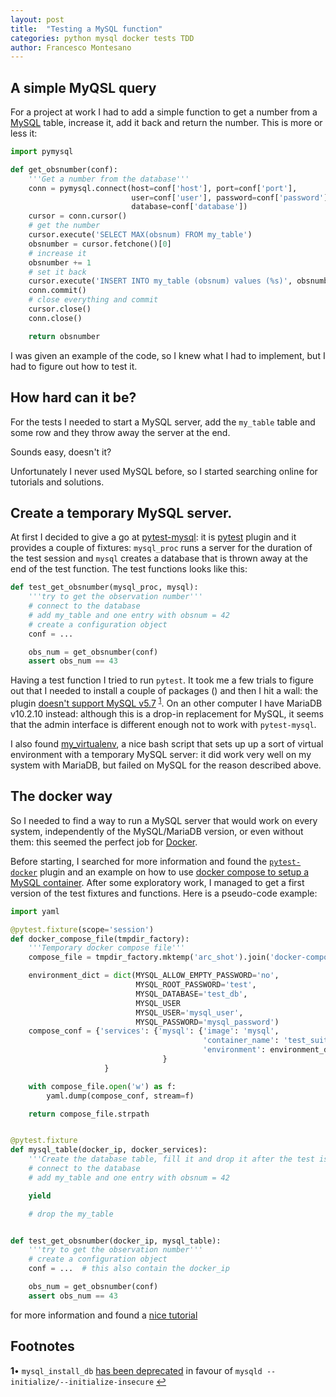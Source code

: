 ```yaml
---
layout: post
title:  "Testing a MySQL function"
categories: python mysql docker tests TDD
author: Francesco Montesano
---
```


## A simple MyQSL query

For a project at work I had to add a simple function to get a number from a
[MySQL](https://www.mysql.com/) table, increase it, add it back and return the
number. This is more or less it:

```python
import pymysql

def get_obsnumber(conf):
    '''Get a number from the database'''
    conn = pymysql.connect(host=conf['host'], port=conf['port'],
                           user=conf['user'], password=conf['password'],
                           database=conf['database'])
    cursor = conn.cursor()
    # get the number
    cursor.execute('SELECT MAX(obsnum) FROM my_table')
    obsnumber = cursor.fetchone()[0]
    # increase it
    obsnumber += 1
    # set it back
    cursor.execute('INSERT INTO my_table (obsnum) values (%s)', obsnumber)
    conn.commit()
    # close everything and commit
    cursor.close()
    conn.close()

    return obsnumber
```

I was given an example of the code, so I knew what I had to implement, but I had
to figure out how to test it.

## How hard can it be?

For the tests I needed to start a MySQL server, add the ``my_table`` table and
some row and they throw away the server at the end.

Sounds easy, doesn't it?

Unfortunately I never used MySQL before, so I started searching online for
tutorials and solutions. 

## Create a temporary MySQL server.

At first I decided to give a go at
[pytest-mysql](https://github.com/ClearcodeHQ/pytest-mysql): it is
[pytest](https://docs.pytest.org) plugin and it provides a couple of fixtures:
``mysql_proc`` runs a server for the duration of the test session and ``mysql``
creates a database that is thrown away at the end of the test function. The test
functions looks like this:

```python
def test_get_obsnumber(mysql_proc, mysql):
    '''try to get the observation number'''
    # connect to the database
    # add my_table and one entry with obsnum = 42
    # create a configuration object
    conf = ...

    obs_num = get_obsnumber(conf)
    assert obs_num == 43
```

Having a test function I tried to run ``pytest``. It took me a few trials to
figure out that I needed to install a couple of packages () and then I hit a
wall: the plugin [doesn't support MySQL
v5.7](https://github.com/ClearcodeHQ/pytest-mysql/pull/) <sup
id="a1">[1](#f1)</sup>. On an other computer I have MariaDB v10.2.10 instead:
although this is a drop-in replacement for MySQL, it seems that the admin
interface is different enough not to work with ``pytest-mysql``.

I also found [my_virtualenv](https://github.com/evgeni/my_virtualenv), a nice
bash script that sets up up a sort of virtual environment with a temporary MySQL
server: it did work very well on my system with MariaDB, but failed on MySQL for
the reason described above.

## The docker way

So I needed to find a way to run a MySQL server that would work on every system,
independently of the MySQL/MariaDB version, or even without them: this seemed
the perfect job for [Docker](https://docker.com).

Before starting, I searched for more information and found the
[``pytest-docker``](https://github.com/AndreLouisCaron/pytest-docker) plugin and
an example on how to use [docker compose to setup a MySQL
container](https://github.com/bossbossk20/docker-compose-mysql/blob/master/docker-compose.yml).
After some exploratory work, I managed to get a first version of the test fixtures
and functions. Here is a pseudo-code example:

```python
import yaml

@pytest.fixture(scope='session')
def docker_compose_file(tmpdir_factory):
    '''Temporary docker compose file'''
    compose_file = tmpdir_factory.mktemp('arc_shot').join('docker-compose.yml')

    environment_dict = dict(MYSQL_ALLOW_EMPTY_PASSWORD='no',
                            MYSQL_ROOT_PASSWORD='test',
                            MYSQL_DATABASE='test_db',
                            MYSQL_USER
                            MYSQL_USER='mysql_user',
                            MYSQL_PASSWORD='mysql_password')
    compose_conf = {'services': {'mysql': {'image': 'mysql',
                                           'container_name': 'test_suite',
                                           'environment': environment_dict}
                                  }
                     }

    with compose_file.open('w') as f:
        yaml.dump(compose_conf, stream=f)

    return compose_file.strpath


@pytest.fixture
def mysql_table(docker_ip, docker_services):
    '''Create the database table, fill it and drop it after the test is done'''
    # connect to the database
    # add my_table and one entry with obsnum = 42

    yield

    # drop the my_table


def test_get_obsnumber(docker_ip, mysql_table):
    '''try to get the observation number'''
    # create a configuration object
    conf = ...  # this also contain the docker_ip

    obs_num = get_obsnumber(conf)
    assert obs_num == 43
```

for more information and found a [nice
tutorial](https://severalnines.com/blog/mysql-docker-containers-understanding-basics)


## Footnotes

<b id="f1">1</b>&bull; ``mysql_install_db`` [has been
deprecated](https://dev.mysql.com/doc/refman/5.7/en/mysql-install-db.html) in
favour of ``mysqld --initialize/--initialize-insecure`` [↩](#a1)

